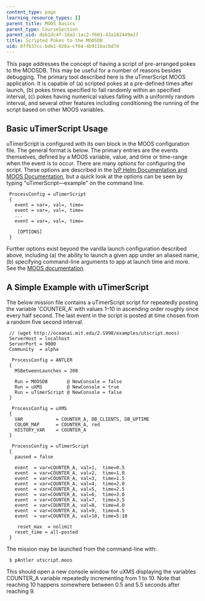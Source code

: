```yaml
---
content_type: page
learning_resource_types: []
parent_title: MOOS Basics
parent_type: CourseSection
parent_uid: dab1dc4f-1da2-1ac2-f601-43a182449e27
title: Scripted Pokes to the MOOSDB
uid: 8ffb37cc-bdb1-028a-cf64-4b911bacbd7d
---
```


This page addresses the concept of having a script of pre-arranged pokes to the MOOSDB. This may be useful for a number of reasons besides debugging. The primary tool described here is the uTimerScript MOOS application. It is capable of (a) scripted pokes at a pre-defined times after launch, (b) pokes times specified to fall randomly within an specified interval, (c) pokes having numerical values falling with a uniformly random interval, and several other features including conditioning the running of the script based on other MOOS variables.

Basic uTimerScript Usage
------------------------

uTimerScript is configured with its own block in the MOOS configuration file. The general format is below. The primary entries are the events themselves, defined by a MOOS variable, value, and time or time-range when the event is to occur. There are many options for configuring the script. These options are described in the [IvP Helm Documentation and MOOS Documentation](http://oceanai.mit.edu/moos-ivp/docs.html), but a quick look at the options can be seen by typing "uTimerScript—example" on the command line.

```
 ProcessConfig = uTimerScript
 {
   event = var=, val=, time=
   event = var=, val=, time=
   ...
   event = var=, val=, time=

    [OPTIONS]
 } 
```

Further options exist beyond the vanilla launch configuration described above, including (a) the ability to launch a given app under an aliased name, (b) specifying command-line arguments to app at launch time and more. See the [MOOS documentation](http://www.robots.ox.ac.uk/~mobile/MOOS/wiki/pmwiki.php/Main/Documentation).

A Simple Example with uTimerScript
----------------------------------

The below mission file contains a uTimerScript script for repeatedly posting the variable 'COUNTER\_A' with values 1–10 in ascending order roughly once every half second. The last event in the script is posted at time chosen from a random five second interval.

```
 // (wget http://oceanai.mit.edu/2.S998/examples/utscript.moos)
 ServerHost = localhost
 ServerPort = 9000
 Community  = alpha

  ProcessConfig = ANTLER
 {
   MSBetweenLaunches = 200

   Run = MOOSDB       @ NewConsole = false
   Run = uXMS         @ NewConsole = true
   Run = uTimerScript @ NewConsole = false
 }

  ProcessConfig = uXMS
 {
   VAR            = COUNTER_A, DB_CLIENTS, DB_UPTIME
   COLOR_MAP      = COUNTER_A, red
   HISTORY_VAR    = COUNTER_A
 }

  ProcessConfig = uTimerScript
 {
   paused = false

   event  = var=COUNTER_A, val=1,  time=0.5
   event  = var=COUNTER_A, val=2,  time=1.0
   event  = var=COUNTER_A, val=3,  time=1.5
   event  = var=COUNTER_A, val=4,  time=2.0
   event  = var=COUNTER_A, val=5,  time=2.5
   event  = var=COUNTER_A, val=6,  time=3.0
   event  = var=COUNTER_A, val=7,  time=3.5
   event  = var=COUNTER_A, val=8,  time=4.0
   event  = var=COUNTER_A, val=9,  time=4.5
   event  = var=COUNTER_A, val=10, time=5:10

    reset_max  = nolimit
   reset_time = all-posted
 } 
```

The mission may be launched from the command-line with:

```
 $ pAntler utscript.moos 
```

This should open a new console window for uXMS displaying the variables COUNTER\_A variable repeatedly incrementing from 1 to 10. Note that reaching 10 happens somewhere between 0.5 and 5.5 seconds after reaching 9.